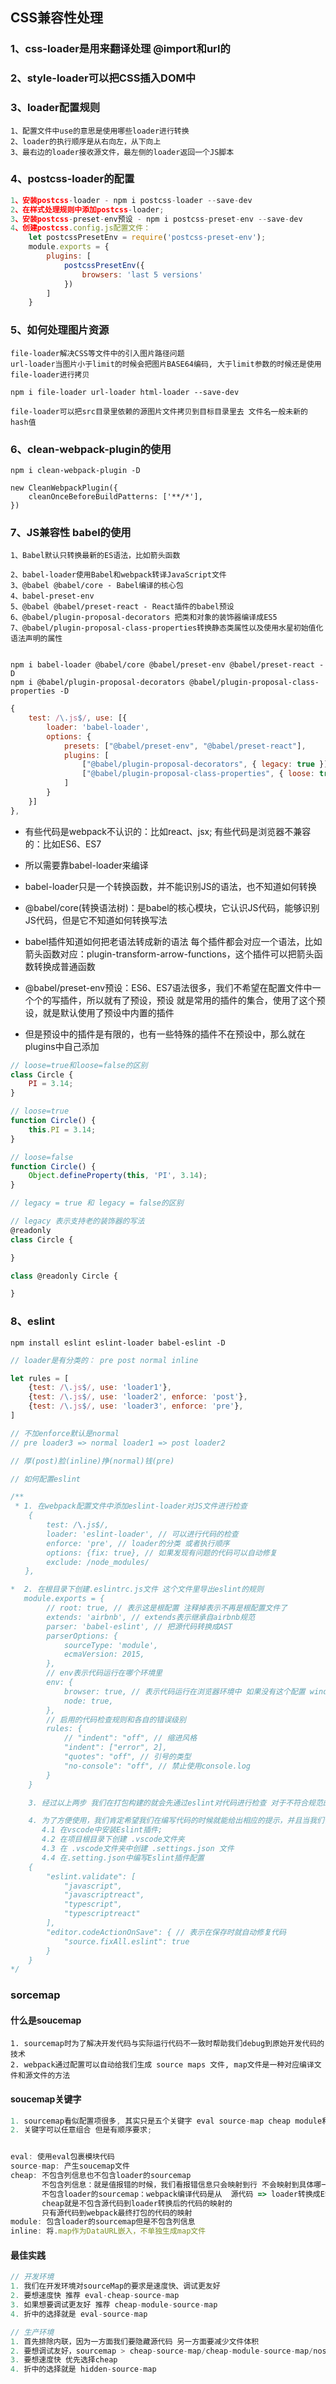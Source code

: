 ## CSS兼容性处理

### 1、css-loader是用来翻译处理 @import和url的
### 2、style-loader可以把CSS插入DOM中

### 3、loader配置规则
```
1、配置文件中use的意思是使用哪些loader进行转换
2、loader的执行顺序是从右向左，从下向上
3、最右边的loader接收源文件，最左侧的loader返回一个JS脚本
```
### 4、postcss-loader的配置
```javascript
1、安装postcss-loader - npm i postcss-loader --save-dev
2、在样式处理规则中添加postcss-loader;
3、安装postcss-preset-env预设 - npm i postcss-preset-env --save-dev
4、创建postcss.config.js配置文件：
    let postcssPresetEnv = require('postcss-preset-env');
    module.exports = {
        plugins: [
            postcssPresetEnv({
                browsers: 'last 5 versions'
            })
        ]
    }
```
### 5、如何处理图片资源
```
file-loader解决CSS等文件中的引入图片路径问题
url-loader当图片小于limit的时候会把图片BASE64编码, 大于limit参数的时候还是使用file-loader进行拷贝

npm i file-loader url-loader html-loader --save-dev

file-loader可以把src目录里依赖的源图片文件拷贝到目标目录里去 文件名一般未新的hash值
```

### 6、clean-webpack-plugin的使用
```
npm i clean-webpack-plugin -D

new CleanWebpackPlugin({
    cleanOnceBeforeBuildPatterns: ['**/*'],
})
```

### 7、JS兼容性 babel的使用
```
1、Babel默认只转换最新的ES语法，比如箭头函数

2、babel-loader使用Babel和webpack转译JavaScript文件
3、@babel @babel/core - Babel编译的核心包
4、babel-preset-env
5、@babel @babel/preset-react - React插件的babel预设
6、@babel/plugin-proposal-decorators 把类和对象的装饰器编译成ES5
7、@babel/plugin-proposal-class-properties转换静态类属性以及使用水星初始值化语法声明的属性


npm i babel-loader @babel/core @babel/preset-env @babel/preset-react -D
npm i @babel/plugin-proposal-decorators @babel/plugin-proposal-class-properties -D
```
```javascript
{
    test: /\.js$/, use: [{
        loader: 'babel-loader',
        options: {
            presets: ["@babel/preset-env", "@babel/preset-react"],
            plugins: [
                ["@babel/plugin-proposal-decorators", { legacy: true }],
                ["@babel/plugin-proposal-class-properties", { loose: true }],
            ]
        }
    }]
},
```
- 有些代码是webpack不认识的：比如react、jsx; 有些代码是浏览器不兼容的：比如ES6、ES7

- 所以需要靠babel-loader来编译
- babel-loader只是一个转换函数，并不能识别JS的语法，也不知道如何转换

- @babel/core(转换语法树)：是babel的核心模块，它认识JS代码，能够识别JS代码，但是它不知道如何转换写法
- babel插件知道如何把老语法转成新的语法 每个插件都会对应一个语法，比如箭头函数对应：plugin-transform-arrow-functions，这个插件可以把箭头函数转换成普通函数

- @babel/preset-env预设：ES6、ES7语法很多，我们不希望在配置文件中一个个的写插件，所以就有了预设，预设
  就是常用的插件的集合，使用了这个预设，就是默认使用了预设中内置的插件

- 但是预设中的插件是有限的，也有一些特殊的插件不在预设中，那么就在plugins中自己添加

```javascript
// loose=true和loose=false的区别
class Circle {
    PI = 3.14;
}

// loose=true
function Circle() {
    this.PI = 3.14;
}

// loose=false
function Circle() {
    Object.defineProperty(this, 'PI', 3.14);
}

```
```javascript
// legacy = true 和 legacy = false的区别

// legacy 表示支持老的装饰器的写法
@readonly
class Circle {

}

class @readonly Circle {

}
```

### 8、eslint
```shell
npm install eslint eslint-loader babel-eslint -D
```
```javascript
// loader是有分类的： pre post normal inline

let rules = [
    {test: /\.js$/, use: 'loader1'},
    {test: /\.js$/, use: 'loader2', enforce: 'post'},
    {test: /\.js$/, use: 'loader3', enforce: 'pre'},
]

// 不加enforce默认是normal
// pre loader3 => normal loader1 => post loader2

// 厚(post)脸(inline)挣(normal)钱(pre)
```

```javascript
// 如何配置eslint

/**
 * 1. 在webpack配置文件中添加eslint-loader对JS文件进行检查
    {
        test: /\.js$/,
        loader: 'eslint-loader', // 可以进行代码的检查
        enforce: 'pre', // loader的分类 或者执行顺序
        options: {fix: true}, // 如果发现有问题的代码可以自动修复
        exclude: /node_modules/
　　},

*  2. 在根目录下创建.eslintrc.js文件 这个文件里导出eslint的规则
   module.exports = {
        // root: true, // 表示这是根配置 注释掉表示不再是根配置文件了
        extends: 'airbnb', // extends表示继承自airbnb规范
        parser: 'babel-eslint', // 把源代码转换成AST
        parserOptions: {
            sourceType: 'module',
            ecmaVersion: 2015,
        },
        // env表示代码运行在哪个环境里
        env: {
            browser: true, // 表示代码运行在浏览器环境中 如果没有这个配置 window.a就会被eslint检查出来报错
            node: true,
        },
        // 启用的代码检查规则和各自的错误级别
        rules: {
            // "indent": "off", // 缩进风格
            "indent": ["error", 2],
            "quotes": "off", // 引号的类型
            "no-console": "off", // 禁止使用console.log
        }
    }

    3. 经过以上两步 我们在打包构建的就会先通过eslint对代码进行检查 对于不符合规范的代码会有各种级别的提示

    4. 为了方便使用，我们肯定希望我们在编写代码的时候就能给出相应的提示，并且当我们保存代码时能够自动修复错误
       4.1 在vscode中安装Eslint插件;
       4.2 在项目根目录下创建 .vscode文件夹
       4.3 在 .vscode文件夹中创建 .settings.json 文件
       4.4 在.setting.json中编写Eslint插件配置
    {
        "eslint.validate": [
            "javascript",
            "javascriptreact",
            "typescript",
            "typescriptreact"
        ],
        "editor.codeActionOnSave": { // 表示在保存时就自动修复代码
            "source.fixAll.eslint": true
        }
    }
*/

```

### sorcemap

#### 什么是soucemap
```javascirpt
1. sourcemap时为了解决开发代码与实际运行代码不一致时帮助我们debug到原始开发代码的技术
2. webpack通过配置可以自动给我们生成 source maps 文件, map文件是一种对应编译文件和源文件的方法
```

#### soucemap关键字
```javascript
1. sourcemap看似配置项很多, 其实只是五个关键字 eval source-map cheap module和inline的任意组合
2. 关键字可以任意组合 但是有顺序要求;


eval: 使用eval包裹模块代码
source-map: 产生soucemap文件
cheap: 不包含列信息也不包含loader的sourcemap
       不包含列信息：就是值报错的时候，我们看报错信息只会映射到行 不会映射到具体哪一列报错
       不包含loader的sourcemap：webpack编译代码是从  源代码 => loader转换成ES5代码 => webpack打包经过压缩等处理是最终代码
       cheap就是不包含源代码到loader转换后的代码的映射的
       只有源代码到webpack最终打包的代码的映射
module: 包含loader的sourcemap但是不包含列信息
inline: 将.map作为DataURL嵌入，不单独生成map文件

```
#### 最佳实践
```javascript
// 开发环境
1. 我们在开发环境对sourceMap的要求是速度快、调试更友好
2. 要想速度快 推荐 eval-cheap-source-map
3. 如果想要调试更友好 推荐 cheap-module-source-map
4. 折中的选择就是 eval-source-map

// 生产环境
1. 首先排除内联，因为一方面我们要隐藏源代码 另一方面要减少文件体积
2. 要想调试友好，sourcemap > cheap-source-map/cheap-module-source-map/nosources-sourcemap
3. 要想速度快 优先选择cheap
4. 折中的选择就是 hidden-source-map

```